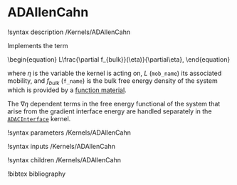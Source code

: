 # ADAllenCahn

!syntax description /Kernels/ADAllenCahn<RESIDUAL>

Implements the term

\begin{equation}
L\frac{\partial f_{bulk}}(\eta)}{\partial\eta},
\end{equation}

where $\eta$ is the variable the kernel is acting on, $L$ (`mob_name`) its
associated mobility, and $f_{bulk}$ (`f_name`) is the bulk free energy density
of the system which is provided by a [function material](../../introduction/FunctionMaterials).

The $\nabla \eta$ dependent terms in the free energy functional of the system
that arise from the gradient interface energy are handled separately in the
[`ADACInterface`](/ADACInterface.md) kernel.

!syntax parameters /Kernels/ADAllenCahn<RESIDUAL>

!syntax inputs /Kernels/ADAllenCahn<RESIDUAL>

!syntax children /Kernels/ADAllenCahn<RESIDUAL>

!bibtex bibliography
